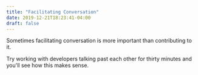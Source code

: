 ```yaml
---
title: "Facilitating Conversation"
date: 2019-12-21T18:23:41-04:00
draft: false
---
```

Sometimes facilitating conversation is more important than contributing to it.

Try working with developers talking past each other for thirty minutes and you'll see how this makes sense.
